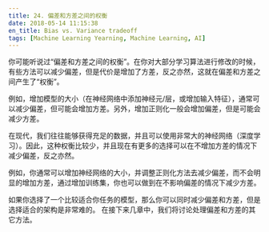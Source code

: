 ```yaml
---
title: 24. 偏差和方差之间的权衡
date: 2018-05-14 11:15:38
en_title: Bias vs. Variance tradeoff
tags: [Machine Learning Yearning, Machine Learning, AI]
---
```


你可能听说过“偏差和方差之间的权衡”。在你对大部分学习算法进行修改的时候，有些方法可以减少偏差，但是代价是增加了方差，反之亦然，这就在偏差和方差之间产生了“权衡”。

例如，增加模型的大小（在神经网络中添加神经元/层，或增加输入特征），通常可以减少偏差，但可能会增加方差。另外，增加正则化一般会增加偏差，但是可能会减少方差。

在现代，我们往往能够获得充足的数据，并且可以使用非常大的神经网络（深度学习）。因此，这种权衡比较少，并且现在有更多的选择可以在不增加方差的情况下减少偏差，反之亦然。

例如，你通常可以增加神经网络的大小，并调整正则化方法去减少偏差，而不会明显的增加方差，通过增加训练集，你也可以做到在不影响偏差的情况下减少方差。

如果你选择了一个比较适合你任务的模型，那么你可以同时减少偏差和方差，但是选择适合的架构是非常难的。
在接下来几章中，我们将讨论处理偏差和方差的其它方法。